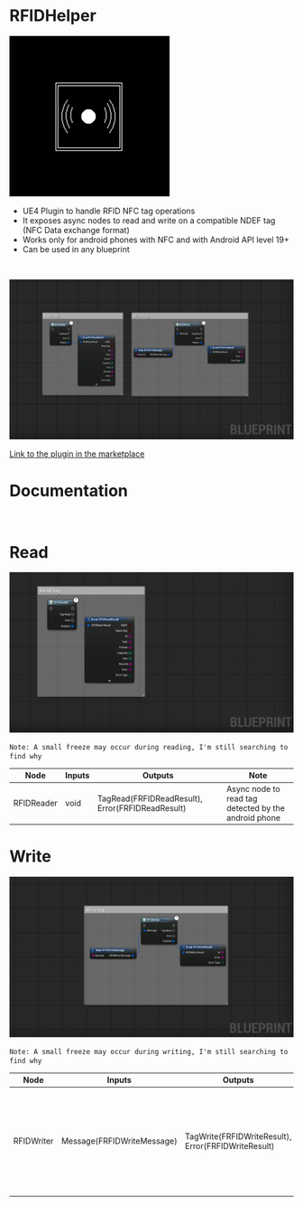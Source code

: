 # RFIDHelper

![RFIDHelper](./assets/thumbnail.PNG)

- UE4 Plugin to handle RFID NFC tag operations
- It exposes async nodes to read and write on a compatible NDEF tag (NFC Data exchange format)
- Works only for android phones with NFC and with Android API level 19+
- Can be used in any blueprint

<br>

![Nodes](./assets/nodeshd.PNG)

[Link to the plugin in the marketplace](https://www.unrealengine.com/marketplace/en-US/product/f5bacbc14f7f42c2b0f1c8032315d4fd)

# Documentation

<br>

# Read

![Read](./assets/node1hd.PNG)

    Note: A small freeze may occur during reading, I'm still searching to find why

| Node | Inputs | Outputs | Note |
| ---- | ------ | ------- | ---- |
| RFIDReader | void | TagRead(FRFIDReadResult), Error(FRFIDReadResult) | Async node to read tag detected by the android phone |

# Write

![Write](./assets/node2hd.PNG)

    Note: A small freeze may occur during writing, I'm still searching to find why

| Node | Inputs | Outputs | Note |
| ---- | ------ | ------- | ---- |
| RFIDWriter | Message(FRFIDWriteMessage) |  TagWrite(FRFIDWriteResult), Error(FRFIDWriteResult) | Async node to write the first tag detected by the android phone with the provided message |